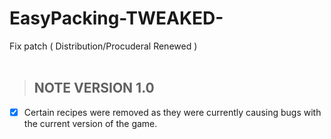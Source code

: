 # EasyPacking-TWEAKED-
Fix patch ( Distribution/Procuderal Renewed )
</br>
</br>
>## NOTE VERSION 1.0

 - [x] Certain recipes were removed as they were currently causing bugs
       with    the current version of the game.
